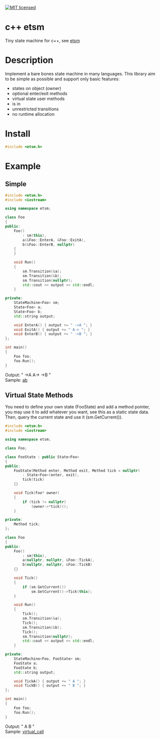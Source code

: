 [![MIT licensed](https://img.shields.io/badge/license-MIT-blue.svg)](LICENSE)

# c++ etsm
Tiny state machine for c++, see [etsm](https://github.com/ethiffeault/etsm)

# Description
Implement a bare bones state machine in many languages. This library aim to be simple as possible and support only basic features: 

- states on object (owner)
- optional enter/exit methods
- virtual state user methods
- is in
- unrestricted transitions
- no runtime allocation

# Install

```cpp
#include <etsm.h>
```  
# Example

## Simple

```c++
#include <etsm.h>
#include <iostream>

using namespace etsm;

class Foo
{
public:
    Foo()
        : sm(this),
        a(&Foo::EnterA, &Foo::ExitA),
        b(&Foo::EnterB, nullptr)
    {
    }

    void Run()
    {
        sm.Transition(&a);
        sm.Transition(&b);
        sm.Transition(nullptr);
        std::cout << output << std::endl;
    }

private:
    StateMachine<Foo> sm;
    State<Foo> a;
    State<Foo> b;
    std::string output;

    void EnterA() { output += " ->A "; }
    void ExitA() { output += " A-> "; }
    void EnterB() { output += " ->B "; }
};

int main()
{
    Foo foo;
    foo.Run();
}
```

Output: " ->A  A->  ->B "\
Sample: [ab](https://github.com/ethiffeault/etsm/tree/main/c%2B%2B/sample/ab)

## Virtual State Methods

You need to define your own state (FooState) and add a method pointer, you may use it to add whatever you want, see this as a static state data.
Then, query the current state and use it (sm.GetCurrent()).

```c++
#include <etsm.h>
#include <iostream>

using namespace etsm;

class Foo;

class FooState : public State<Foo>
{
public:
    FooState(Method enter, Method exit, Method tick = nullptr)
        : State<Foo>(enter, exit),
        tick(tick)
    {}

    void Tick(Foo* owner)
    {
        if (tick != nullptr)
            (owner->*tick)();
    }

private:
    Method tick;
};

class Foo
{
public:
    Foo()
        : sm(this),
        a(nullptr, nullptr, &Foo::TickA),
        b(nullptr, nullptr, &Foo::TickB)
    {}

    void Tick()
    {
        if (sm.GetCurrent())
            sm.GetCurrent()->Tick(this);
    }

    void Run()
    {
        Tick();
        sm.Transition(&a);
        Tick();
        sm.Transition(&b);
        Tick();
        sm.Transition(nullptr);
        std::cout << output << std::endl;
    }

private:
    StateMachine<Foo, FooState> sm;
    FooState a;
    FooState b;
    std::string output;

    void TickA() { output += " A "; }
    void TickB() { output += " B "; }
};

int main()
{
    Foo foo;
    foo.Run();
}
```

Output: " A  B "\
Sample: [virtual_call](https://github.com/ethiffeault/etsm/tree/main/c%2B%2B/sample/virtual_call)
